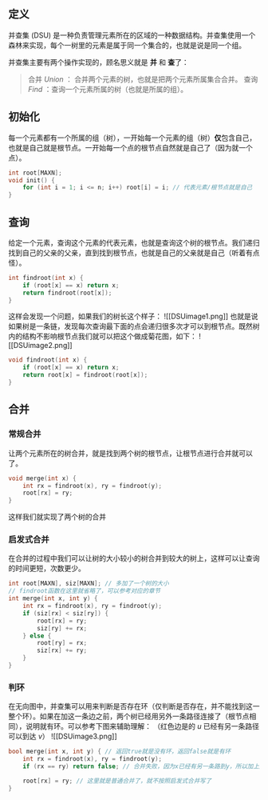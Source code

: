 ## 定义
并查集 (DSU) 是一种负责管理元素所在的区域的一种数据结构。并查集使用一个森林来实现，每个一树里的元素是属于同一个集合的，也就是说是同一个组。

并查集主要有两个操作实现的，顾名思义就是 **并** 和 **查**了：
> 合并 $Union$ ： 合并两个元素的树，也就是把两个元素所属集合合并。
> 查询 $Find$ ：查询一个元素所属的树（也就是所属的组）。
## 初始化
每一个元素都有一个所属的组（树），一开始每一个元素的组（树）**仅**包含自己，也就是自己就是根节点。一开始每一个点的根节点自然就是自己了（因为就一个点）。
```cpp
int root[MAXN];
void init() {
	for (int i = 1; i <= n; i++) root[i] = i; // 代表元素/根节点就是自己
}
```
## 查询
给定一个元素，查询这个元素的代表元素，也就是查询这个树的根节点。我们递归找到自己的父亲的父亲，直到找到根节点，也就是自己的父亲就是自己（听着有点怪）。
```cpp
int findroot(int x) {
	if (root[x] == x) return x;
	return findroot(root[x]);
}
```
这样会发现一个问题，如果我们的树长这个样子：
![[DSUimage1.png]]
也就是说如果树是一条链，发现每次查询最下面的点会递归很多次才可以到根节点。既然树内的结构不影响根节点我们就可以把这个做成菊花图，如下：
![[DSUimage2.png]]
```cpp
void findroot(int x) {
	if (root[x] == x) return x;
	return root[x] = findroot(root[x]);
}
```
## 合并
### 常规合并
让两个元素所在的树合并，就是找到两个树的根节点，让根节点进行合并就可以了。
```cpp
void merge(int x) {
	int rx = findroot(x), ry = findroot(y);
	root[rx] = ry;
}
```
这样我们就实现了两个树的合并
### 启发式合并
在合并的过程中我们可以让树的大小较小的树合并到较大的树上，这样可以让查询的时间更短，次数更少。
```cpp
int root[MAXN], siz[MAXN]; // 多加了一个树的大小
// findroot函数在这里就省略了，可以参考对应的章节
int merge(int x, int y) {
	int rx = findroot(x), ry = findroot(y);
	if (siz[rx] < siz[ry]) {
		root[rx] = ry;
		siz[ry] += rx;
	} else {
		root[ry] = rx;
		siz[rx] += ry;
	}
}
```
### 判环
在无向图中，并查集可以用来判断是否存在环（仅判断是否存在，并不能找到这一整个环）。如果在加这一条边之前，两个树已经用另外一条路径连接了（根节点相同），说明就有环。可以参考下图来辅助理解：
（红色边是的 $u$ 已经有另一条路径可以到达 $v$）
![[DSUimage3.png]]
```cpp
bool merge(int x, int y) { // 返回true就是没有环，返回false就是有环
	int rx = findroot(x), ry = findroot(y);
	if (rx == ry) return false; // 合并失败，因为x已经有另一条路到y，所以加上这条边出现了环

	root[rx] = ry; // 这里就是普通合并了，就不按照启发式合并写了
}
```